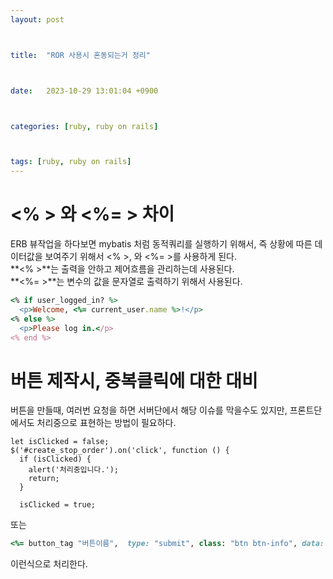```yaml
---
layout: post



title:  "ROR 사용시 혼동되는거 정리"



date:   2023-10-29 13:01:04 +0900



categories: [ruby, ruby on rails]



tags: [ruby, ruby on rails]
---
```

# <% > 와 <%= > 차이

ERB 뷰작업을 하다보면 mybatis 처럼 동적쿼리를 실행하기 위해서, 즉 상황에 따른 데이터값을 보여주기 위해서 <% >, 와 <%= >를 사용하게 된다.  
**<% >**는 출력을 안하고 제어흐름을 관리하는데 사용된다.  
**<%= >**는 변수의 값을 문자열로 출력하기 위해서 사용된다.  
~~~ruby
<% if user_logged_in? %>
  <p>Welcome, <%= current_user.name %>!</p>
<% else %>
  <p>Please log in.</p>
<% end %>
~~~

# 버튼 제작시, 중복클릭에 대한 대비
버튼을 만들때, 여러번 요청을 하면 서버단에서 해당 이슈를 막을수도 있지만, 프론트단에서도 처리중으로 표현하는 방법이 필요하다.  
~~~JS
let isClicked = false;  
$('#create_stop_order').on('click', function () {  
  if (isClicked) {  
    alert('처리중입니다.');  
    return;  
  }  
  
  isClicked = true;
~~~  
또는    
~~~ruby
<%= button_tag "버튼이름",  type: "submit", class: "btn btn-info", data: { disable_with: "처리중입니다." } %> 
~~~
이런식으로 처리한다.  